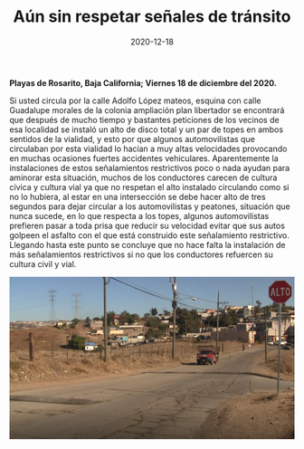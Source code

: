 ﻿---
layout: blog
title:  "Aún sin respetar señales de tránsito"
date:   2020-12-18
categories: playas de rosarito
permalink: /:categories/:title:output_ext
image: /img/cnr/2020-12-18-aun-sin-respetar.png
alt: "Aún sin respetar señales de tránsito"
autor: 
---
 
**Playas de Rosarito, Baja California; Viernes 18 de diciembre del 2020.**

Si usted circula por la calle Adolfo López mateos, esquina con calle Guadalupe morales de la colonia ampliación plan libertador se encontrará que después de mucho tiempo y bastantes peticiones de los vecinos de esa localidad se instaló un alto de disco total y un par de topes en ambos sentidos de la vialidad, y esto por que algunos automovilistas que circulaban por esta vialidad lo hacían a muy altas velocidades provocando en muchas ocasiones fuertes accidentes vehiculares.
 Aparentemente la instalaciones de estos señalamientos restrictivos poco o nada ayudan para aminorar esta situación, muchos de los conductores carecen de cultura cívica y cultura vial ya que no respetan el alto instalado circulando como si no lo hubiera, al estar en una intersección se debe hacer alto de tres segundos para dejar circular a los automovilistas y peatones, situación que nunca sucede, en lo que respecta a los topes, algunos automovilistas prefieren pasar a toda prisa que reducir su velocidad evitar que sus autos golpeen el asfalto con el que está construido este señalamiento restrictivo. 
Llegando hasta este punto se concluye que no hace falta la instalación de más señalamientos restrictivos si no que los conductores refuercen su cultura civil y vial.

<div id="carouselExampleSlidesOnly" class="carousel slide" data-ride="carousel">
  <div class="carousel-inner">
    <div class="carousel-item active">
       <img class="d-block w-100" src="/img/cnr/2020-12-18-aun-sin-respetar.png" loading="lazy"  alt="Aún sin respetar señales de tránsito">
    </div>
  </div>
</div>
